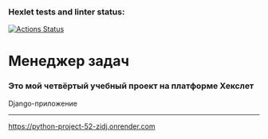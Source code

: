 ### Hexlet tests and linter status:
[![Actions Status](https://github.com/ilia-rassolov/python-project-52/actions/workflows/hexlet-check.yml/badge.svg)](https://github.com/ilia-rassolov/python-project-52/actions)

# Менеджер задач

### Это мой четвёртый учебный проект на платформе Хекслет

Django-приложение

---

https://python-project-52-zidj.onrender.com